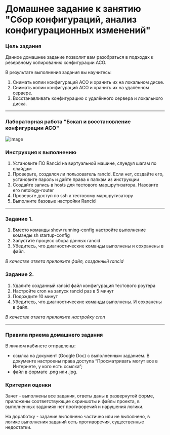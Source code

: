 # Домашнее задание к занятию "Сбор конфигураций, анализ конфигурационных изменений"


### Цель задания

Данное домашнее задание позволит вам разобраться в подходах к резервному копированию конфигурации АСО.

В результате выполнения задания вы научитесь:  
1. Снимать копии конфигураций АСО и хранить их на локальном диске.
2. Снимать копии конфигураций АСО и хранить их на удалённом сервере.
3. Восстанавливать конфигурацию с удалённого сервера и локального диска.

------

### Лабораторная работа "Бэкап и восстановление конфигурации АСО"
![image](https://user-images.githubusercontent.com/5977962/186530087-b5c474da-3c72-4f67-a063-cac81422218d.png)

### Инструкция к выполнению

1. Установите ПО Rancid на виртуальной машине, слуедуя шагам по слайдам
2. Проверьте, создался ли пользователь rancid. Если нет, создайте его, установите пароль и дайте права к папкам из инструкции
3. Создайте запись в hosts для тестового маршрутизатора. Назовите его netology-router
4. Проверьте доступ по ssh к тестовому маршрутизатору
5. Выполните базовые настройки Rancid

---

### Задание 1. 
1. Вместо команды show running-config настройте выполнение команды sh startup-config
2. Запустите процесс сбора данных rancid
3. Убедитесь, что диагностические команды выполнены и сохранены в файл.

*В качестве ответа приложите файл, созданный rancid*

### Задание 2. 
1. Удалите созданный rancid файл конфигураций тестового роутера
2. Настройте cron на запуск rancid раз в  5 минут
3. Подождите 10 минут
4. Убедитесь, что диагностические команды выполнены. И сохранены в файл.

*В качестве ответа приложите настройку cron*

------

### Правила приема домашнего задания

В личном кабинете отправлены:

- ссылка на документ (Google Doc) с выполненным заданием. В документе настроены права доступа “Просматривать могут все в Интернете, у кого есть ссылка”;
- файл в формате .png или .jpg.


### Критерии оценки

Зачет - выполнены все задания, ответы даны в развернутой форме, приложены соответствующие скриншоты и файлы проекта, в выполненных заданиях нет противоречий и нарушения логики.

На доработку - задание выполнено частично или не выполнено, в логике выполнения заданий есть противоречия, существенные недостатки.

